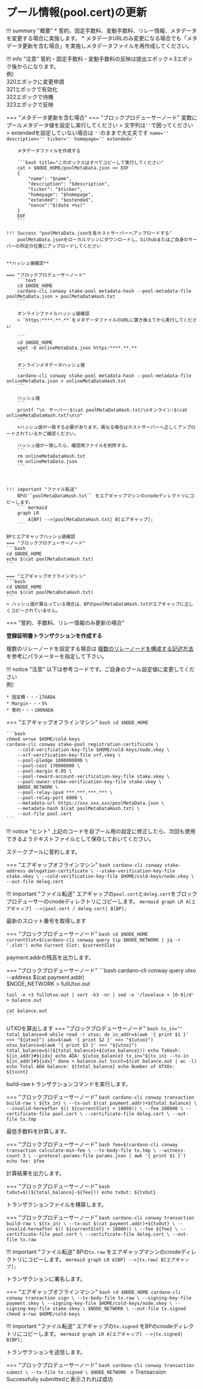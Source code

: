 # **プール情報(pool.cert)の更新**

!!! summary "概要"
    * 誓約、固定手数料、変動手数料、リレー情報、メタデータを変更する場合に実施します。
    * メタデータURLのみ変更になる場合でも「メタデータ更新を含む場合」を実施しメタデータファイルを再作成してください。

!!! info "注意"
    誓約・固定手数料・変動手数料の反映は提出エポック＋3エポック後からになります。  
    例）  
    320エポックに変更申請  
    321エポックで有効化  
    322エポックで待機  
    323エポックで反映  


=== "メタデータ更新を含む場合"
    === "ブロックプロデューサーノード"
        変数にプールメタデータ値を設定し実行してください
        > 文字列は`''`で囲ってください  
        > extendedを設定していない場合は `''`のままで大丈夫です
        ```
        name=''
        description=''
        ticker=''
        homepage=''
        extended=''
        ```

        メタデータファイルを作成する

        ```bash title="このボックスはすべてコピーして実行してください"
        cat > $NODE_HOME/poolMetaData.json << EOF
        {
            "name": "$name",
            "description": "$description",
            "ticker": "$ticker",
            "homepage": "$homepage",
            "extended": "$extended",
            "nonce":"$(date +%s)"
        }
        EOF
        ```

    !!! Success "poolMetaData.jsonを各ホストサーバーへアップロードする"
        poolMetaData.jsonをローカルマシンにダウンロードし、Githubまたはご自身のサーバーの所定の位置にアップロードしてください


    **ハッシュ値確認**

    === "ブロックプロデューサーノード"
        ```text
        cd $NODE_HOME
        cardano-cli conway stake-pool metadata-hash --pool-metadata-file poolMetaData.json > poolMetaDataHash.txt
        ```

        オンラインファイルハッシュ値確認
        > `https:****.**.**`をメタデータファイルのURLに置き換えてから実行してください

        ```
        cd $NODE_HOME
        wget -O onlineMetaData.json https:****.**.**
        ```

        オンラインメタデータハッシュ値
        ```
        cardano-cli conway stake-pool metadata-hash --pool-metadata-file onlineMetaData.json > onlineMetaDataHash.txt
        ```

        ハッシュ値
        ```
        printf "\n　サーバー:$(cat poolMetaDataHash.txt)\nオンライン:$(cat onlineMetaDataHash.txt)\n\n"
        ```
        >ハッシュ値が一致する必要があります。異なる場合はホストサーバーへ正しくアップロードされているかご確認ください。
        
        ハッシュ値が一致したら、確認用ファイルを削除する。
        ```
        rm onlineMetaDataHash.txt
        rm onlineMetaData.json
        ```


    
    !!! important "ファイル転送"
        BPの``poolMetaDataHash.txt`` をエアギャップマシンのcnodeディレクトリにコピーします。
        ``` mermaid
        graph LR
            A[BP] -->|poolMetaDataHash.txt| B[エアギャップ];
        ```

    BPとエアギャップハッシュ値確認
    === "ブロックプロデューサーノード"
    ```bash
    cd $NODE_HOME
    echo $(cat poolMetaDataHash.txt)
    ```

    === "エアギャップオフラインマシン"
    ```bash
    cd $NODE_HOME
    echo $(cat poolMetaDataHash.txt)
    ```
    > ハッシュ値が異なっている場合は、BPのpoolMetaDataHash.txtがエアギャップに正しくコピーされていません。

=== "誓約、手数料、リレー情報のみ更新の場合"


**登録証明書トランザクションを作成する**

複数のリレーノードを設定する場合は [複数のリレーノードを構成する記述方法](../setup/7-register-stakepool.md#poolcert) を参考にパラメーターを指定して下さい。  

!!! notice "注意"
    以下は参考コードです。ご自身のプール設定値に変更してください  
    例）  
    
    * 固定費・・・170ADA
    * Margin・・・5%
    * 誓約・・・1000ADA

=== "エアギャップオフラインマシン"
    ```bash
    cd $NODE_HOME
    ```

    ```bash
    chmod u+rwx $HOME/cold-keys
    cardano-cli conway stake-pool registration-certificate \
        --cold-verification-key-file $HOME/cold-keys/node.vkey \
        --vrf-verification-key-file vrf.vkey \
        --pool-pledge 1000000000 \
        --pool-cost 170000000 \
        --pool-margin 0.05 \
        --pool-reward-account-verification-key-file stake.vkey \
        --pool-owner-stake-verification-key-file stake.vkey \
        $NODE_NETWORK \
        --pool-relay-ipv4 ***.***.***.*** \
        --pool-relay-port 6000 \
        --metadata-url https://xxx.xxx.xxx/poolMetaData.json \
        --metadata-hash $(cat poolMetaDataHash.txt) \
        --out-file pool.cert
    ```

!!! notice "ヒント"
    上記のコードを自プール用の設定に修正したら、次回も使用できるようテキストファイルとして保存しておいてください。

ステークプールに誓約します。

=== "エアギャップオフラインマシン"
    ```bash
    cardano-cli conway stake-address delegation-certificate \
        --stake-verification-key-file stake.vkey \
        --cold-verification-key-file $HOME/cold-keys/node.vkey \
        --out-file deleg.cert
    ```


!!! important "ファイル転送"
    エアギャップの`pool.cert`と`deleg.cert`をブロックプロデューサーのcnodeディレクトリにコピーします。
    ``` mermaid
    graph LR
        A[エアギャップ] -->|pool.cert / deleg.cert| B[BP];
    ```

最新のスロット番号を取得します

=== "ブロックプロデューサーノード"
    ```bash
    cd $NODE_HOME
    currentSlot=$(cardano-cli conway query tip $NODE_NETWORK | jq -r '.slot')
    echo Current Slot: $currentSlot
    ```

payment.addrの残高を出力します。

=== "ブロックプロデューサーノード"
    ```bash
    cardano-cli conway query utxo \
        --address $(cat payment.addr) \
        $NODE_NETWORK > fullUtxo.out

    tail -n +3 fullUtxo.out | sort -k3 -nr | sed -e '/lovelace + [0-9]/d' > balance.out

    cat balance.out
    ```

UTXOを算出します
=== "ブロックプロデューサーノード"
    ```bash
    tx_in=""
    total_balance=0
    while read -r utxo; do
        in_addr=$(awk '{ print $1 }' <<< "${utxo}")
        idx=$(awk '{ print $2 }' <<< "${utxo}")
        utxo_balance=$(awk '{ print $3 }' <<< "${utxo}")
        total_balance=$((${total_balance}+${utxo_balance}))
        echo TxHash: ${in_addr}#${idx}
        echo ADA: ${utxo_balance}
        tx_in="${tx_in} --tx-in ${in_addr}#${idx}"
    done < balance.out
    txcnt=$(cat balance.out | wc -l)
    echo Total ADA balance: ${total_balance}
    echo Number of UTXOs: ${txcnt}
    ```

build-rawトランザクションコマンドを実行します。


=== "ブロックプロデューサーノード"
    ```bash
    cardano-cli conway transaction build-raw \
        ${tx_in} \
        --tx-out $(cat payment.addr)+${total_balance} \
        --invalid-hereafter $(( ${currentSlot} + 10000)) \
        --fee 200000 \
        --certificate-file pool.cert \
        --certificate-file deleg.cert \
        --out-file tx.tmp
    ```

最低手数料を計算します。

=== "ブロックプロデューサーノード"
    ```bash
    fee=$(cardano-cli conway transaction calculate-min-fee \
        --tx-body-file tx.tmp \
        --witness-count 3 \
        --protocol-params-file params.json | awk '{ print $1 }')
    echo fee: $fee
    ```

計算結果を出力します。

=== "ブロックプロデューサーノード"
    ```bash
    txOut=$((${total_balance}-${fee}))
    echo txOut: ${txOut}
    ```

トランザクションファイルを構築します。

=== "ブロックプロデューサーノード"
    ```bash
    cardano-cli conway transaction build-raw \
        ${tx_in} \
        --tx-out $(cat payment.addr)+${txOut} \
        --invalid-hereafter $(( ${currentSlot} + 10000)) \
        --fee ${fee} \
        --certificate-file pool.cert \
        --certificate-file deleg.cert \
        --out-file tx.raw
    ```


!!! important "ファイル転送"
    BPの`tx.raw` をエアギャップマシンのcnodeディレクトリにコピーします。
    ``` mermaid
    graph LR
        A[BP] -->|tx.raw| B[エアギャップ];
    ```

トランザクションに署名します。

=== "エアギャップオフラインマシン"
    ```bash
    cd $NODE_HOME
    cardano-cli conway transaction sign \
        --tx-body-file tx.raw \
        --signing-key-file payment.skey \
        --signing-key-file $HOME/cold-keys/node.skey \
        --signing-key-file stake.skey \
        $NODE_NETWORK \
        --out-file tx.signed
    chmod a-rwx $HOME/cold-keys
    ```

!!! important "ファイル転送"
    エアギャップの`tx.signed` をBPのcnodeディレクトリにコピーします。
    ``` mermaid
    graph LR
        A[エアギャップ] -->|tx.signed| B[BP];
    ```

トランザクションを送信します。

=== "ブロックプロデューサーノード"
    ```bash
    cardano-cli conway transaction submit \
        --tx-file tx.signed \
        $NODE_NETWORK
    ```
    > Transacsion Successfully submittedと表示されれば成功